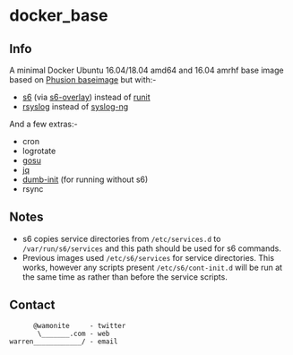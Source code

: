 # docker_base

## Info

A minimal Docker Ubuntu 16.04/18.04 amd64 and 16.04 amrhf base image based on [Phusion baseimage](https://github.com/phusion/baseimage-docker) but with:-

* [s6](http://skarnet.org/software/s6/) (via [s6-overlay](https://github.com/just-containers/s6-overlay)) instead of [runit](http://smarden.org/runit/)
* [rsyslog](http://www.rsyslog.com/) instead of [syslog-ng](https://syslog-ng.org/)

And a few extras:-

* cron
* logrotate
* [gosu](https://github.com/tianon/gosu)
* [jq](https://stedolan.github.io/jq/)
* [dumb-init](https://github.com/Yelp/dumb-init) (for running without s6)
* rsync

## Notes

* s6 copies service directories from `/etc/services.d` to `/var/run/s6/services` and this path should be used for s6 commands.
* Previous images used `/etc/s6/services` for service directories. This works, however any scripts present `/etc/s6/cont-init.d` will be run at the same time as rather than before the service scripts.

## Contact

          @wamonite     - twitter
           \_______.com - web
    warren____________/ - email
